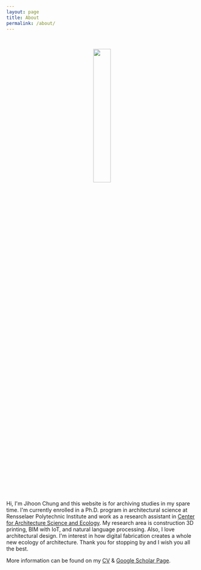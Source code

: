 ```yaml
---
layout: page
title: About
permalink: /about/
---
```

<br><center><img src="https://drive.google.com/uc?export=view&id=1WM0-ARaf7xYnjE6aOFOW5bZOFwzcN8aK" width="30%"> </center><br>
Hi, I'm Jihoon Chung and this website is for archiving studies in my spare time. I'm currently enrolled in a Ph.D. program in architectural science at Rensselaer Polytechnic Institute and work as a research assistant in [Center for Architecture Science and Ecology](https://www.case.rpi.edu/). My research area is construction 3D printing, BIM with IoT, and natural language processing. Also, I love architectural design. I'm interest in how digital fabrication creates a whole new ecology of architecture. Thank you for stopping by and I wish you all the best.

More information can be found on my [CV](https://archi-j.github.io/resume/) & [Google Scholar Page](https://scholar.google.com/citations?user=ExZUcKYAAAAJ&hl=en&authuser=2).
